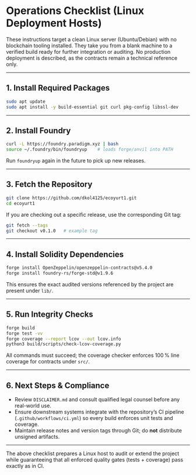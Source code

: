 # Operations Checklist (Linux Deployment Hosts)

These instructions target a clean Linux server (Ubuntu/Debian) with no blockchain tooling installed. They take you from a blank machine to a verified build ready for further integration or auditing. No production deployment is described, as the contracts remain a technical reference only.

---

## 1. Install Required Packages

```sh
sudo apt update
sudo apt install -y build-essential git curl pkg-config libssl-dev
```

---

## 2. Install Foundry

```sh
curl -L https://foundry.paradigm.xyz | bash
source ~/.foundry/bin/foundryup    # loads forge/anvil into PATH
```

Run `foundryup` again in the future to pick up new releases.

---

## 3. Fetch the Repository

```sh
git clone https://github.com/dkol4125/ecoyurt1.git
cd ecoyurt1
```

If you are checking out a specific release, use the corresponding Git tag:

```sh
git fetch --tags
git checkout v0.1.0   # example tag
```

---

## 4. Install Solidity Dependencies

```sh
forge install OpenZeppelin/openzeppelin-contracts@v5.4.0
forge install foundry-rs/forge-std@v1.9.6
```

This ensures the exact audited versions referenced by the project are present under `lib/`.

---

## 5. Run Integrity Checks

```sh
forge build
forge test -vv
forge coverage --report lcov --out lcov.info
python3 build/scripts/check-lcov-coverage.py
```

All commands must succeed; the coverage checker enforces 100 % line coverage for contracts under `src/`.

---

## 6. Next Steps & Compliance

* Review `DISCLAIMER.md` and consult qualified legal counsel before any real-world use.
* Ensure downstream systems integrate with the repository’s CI pipeline (`.github/workflows/ci.yml`) so every build enforces unit tests and coverage.
* Maintain release notes and version tags through Git; do **not** distribute unsigned artifacts.

---

The above checklist prepares a Linux host to audit or extend the project while guaranteeing that all enforced quality gates (tests + coverage) pass exactly as in CI.
